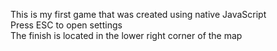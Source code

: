 This is my first game that was created using native JavaScript <br>
Press ESC to open settings <br>
The finish is located in the lower right corner of the map
